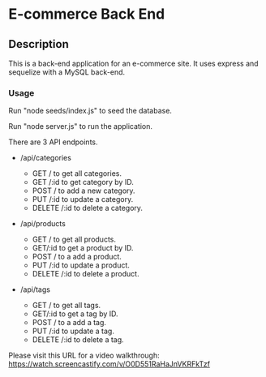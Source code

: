 # E-commerce Back End

## Description
This is a back-end application for an e-commerce site.  It uses express and sequelize with a MySQL back-end.

### Usage
Run "node seeds/index.js" to seed the database.

Run "node server.js" to run the application.

There are 3 API endpoints.

- /api/categories
    - GET / to get all categories.
    - GET /:id to get category by ID.
    - POST / to add a new category.
    - PUT /:id to update a category.
    - DELETE /:id to delete a category.

- /api/products
    - GET / to get all products.
    - GET/:id to get a product by ID.
    - POST / to a add a product.
    - PUT /:id to update a product.
    - DELETE /:id to delete a product.

- /api/tags
    - GET / to get all tags.
    - GET/:id to get a tag by ID.
    - POST / to a add a tag.
    - PUT /:id to update a tag.
    - DELETE /:id to delete a tag.

Please visit this URL for a video walkthrough: https://watch.screencastify.com/v/O0D551RaHaJnVKRFkTzf